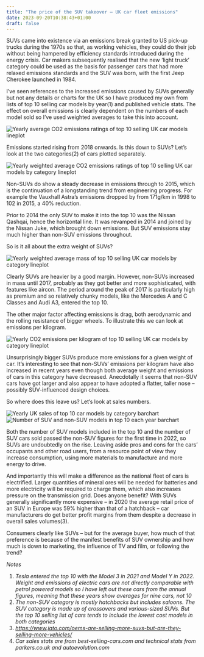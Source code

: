 ```yaml
---
title: "The price of the SUV takeover – UK car fleet emissions"
date: 2023-09-20T10:38:43+01:00
draft: false
---
```


SUVs came into existence via an emissions break granted to US pick-up trucks during the 1970s so that, as working vehicles, they could do their job without being hampered by efficiency standards introduced during the energy crisis. Car makers subsequently realised that the new ‘light truck’ category could be used as the basis for passenger cars that had more relaxed emissions standards and the SUV was born, with the first Jeep Cherokee launched in 1984.

I’ve seen references to the increased emissions caused by SUVs generally but not any details or charts for the UK so I have produced my own from lists of top 10 selling car models by year(1) and published vehicle stats. The effect on overall emissions is clearly dependent on the numbers of each model sold so I’ve used weighted averages to take this into account.

![Yearly average CO2 emissions ratings of top 10 selling UK car models lineplot](/img/suv_fig1.png)

Emissions started rising from 2018 onwards. Is this down to SUVs? Let’s look at the two categories(2) of cars plotted separately. 

![Yearly weighted average CO2 emissions ratings of top 10 selling UK car models by category lineplot](/img/suv_fig2.png)

Non-SUVs do show a steady decrease in emissions through to 2015, which is the continuation of a longstanding trend from engineering progress. For example the Vauxhall Astra’s emissions dropped by from 171g/km in 1998 to 102 in 2015, a 40% reduction. 

Prior to 2014 the only SUV to make it into the top 10 was the Nissan Qashqai, hence the horizontal line. It was revamped in 2014 and joined by the Nissan Juke, which brought down emissions. But SUV emissions stay much higher than non-SUV emissions throughout.

So is it all about the extra weight of SUVs?

![Yearly weighted average mass of top 10 selling UK car models by category lineplot](/img/suv_fig3.png)

Clearly SUVs are heavier by a good margin. However, non-SUVs increased in mass until 2017, probably as they got better and more sophisticated, with features like aircon. The period around the peak of 2017 is particularly high as premium and so relatively chunky models, like the Mercedes A and C Classes and Audi A3, entered the top 10.

The other major factor affecting emissions is drag, both aerodynamic and the rolling resistance of bigger wheels. To illustrate this we can look at emissions per kilogram.

![Yearly CO2 emissions per kilogram of top 10 selling UK car models by category lineplot](/img/suv_fig4.png)

Unsurprisingly bigger SUVs produce more emissions for a given weight of car. It’s interesting to see that non-SUVs’ emissions per kilogram have also increased in recent years even though both average weight and emissions of cars in this category have decreased. Anecdotally it seems that non-SUV cars have got larger and also appear to have adopted a flatter, taller nose – possibly SUV-influenced design choices.

So where does this leave us? Let’s look at sales numbers.

![Yearly UK sales of top 10 car models by category barchart](/img/suv_fig5.png)
![Number of SUV and non-SUV models in top 10 each year barchart](/img/suv_fig6.png)

Both the number of SUV models included in the top 10 and the number of SUV cars sold passed the non-SUV figures for the first time in 2022, so SUVs are undoubtedly on the rise. Leaving aside pros and cons for the cars’ occupants and other road users, from a resource point of view they increase consumption, using more materials to manufacture and more energy to drive. 

And importantly this will make a difference as the national fleet of cars is electrified. Larger quantities of mineral ores will be needed for batteries and more electricity will be required to charge them, which also increases pressure on the transmission grid. 
Does anyone benefit? With SUVs generally significantly more expensive – in 2020 the average retail price of an SUV in Europe was 59% higher than that of a hatchback – car manufacturers do get better profit margins from them despite a decrease in overall sales volumes(3). 

Consumers clearly like SUVs – but for the average buyer, how much of that preference is because of the manifest benefits of SUV ownership and how much is down to marketing, the influence of TV and film, or following the trend?


*Notes*
1. *Tesla entered the top 10 with the Model 3 in 2021 and Model Y in 2022. Weight and emissions of electric cars are not directly comparable with petrol powered models so I have left out these cars from the annual figures, meaning that these years show averages for nine cars, not 10*
2. *The non-SUV category is mostly hatchbacks but includes saloons. The SUV category is made up of crossovers and various-sized SUVs. But the top 10 selling list of cars tends to include the lowest cost models in both categories*
3. *https://www.jato.com/oems-are-selling-more-suvs-but-are-they-selling-more-vehicles/*
4. *Car sales stats are from best-selling-cars.com and technical stats from parkers.co.uk and autoevolution.com*